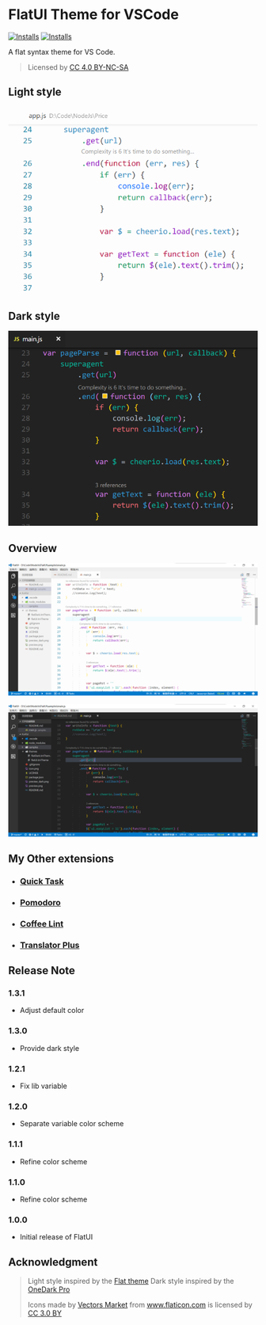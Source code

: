 # FlatUI Theme for VSCode

<a href="https://marketplace.visualstudio.com/items?itemName=lkytal.FlatUI"><img src="http://vsmarketplacebadge.apphb.com/version/lkytal.FlatUI.svg" alt="Installs"></a>
<a href="https://marketplace.visualstudio.com/items?itemName=lkytal.FlatUI"><img src="http://vsmarketplacebadge.apphb.com/installs/lkytal.FlatUI.svg" alt="Installs"></a>

A flat syntax theme for VS Code.

> Licensed by <a href="https://creativecommons.org/licenses/by-nc-sa/4.0/" title="Creative Commons BY-NC-SA 4.0" target="_blank">CC 4.0 BY-NC-SA</a>

## Light style

![Preview Light](preview.png)

## Dark style

![Preview Dark](preview_dark.png)

## Overview

![Overview Light](overview.png)

![Overview Dark](overview_dark.png)

## My Other extensions

- ### [Quick Task](https://marketplace.visualstudio.com/items?itemName=lkytal.quicktask)
- ### [Pomodoro](https://marketplace.visualstudio.com/items?itemName=lkytal.pomodoro)
- ### [Coffee Lint](https://marketplace.visualstudio.com/items?itemName=lkytal.coffeelinter)
- ### [Translator Plus](https://marketplace.visualstudio.com/items?itemName=lkytal.translatorplus)

## Release Note

### 1.3.1

- Adjust default color

### 1.3.0

- Provide dark style

### 1.2.1

- Fix lib variable

### 1.2.0

- Separate variable color scheme

### 1.1.1

- Refine color scheme

### 1.1.0

- Refine color scheme

### 1.0.0

- Initial release of FlatUI

## Acknowledgment

> Light style inspired by the [Flat theme](https://marketplace.visualstudio.com/items?itemName=gerane.Theme-Flat)
> Dark style inspired by the [OneDark Pro](https://github.com/Binaryify/OneDark-Pro)
> <div>Icons made by <a href="http://www.flaticon.com/authors/vectors-market" title="Vectors Market">Vectors Market</a> from <a href="http://www.flaticon.com" title="Flaticon">www.flaticon.com</a> is licensed by <a href="http://creativecommons.org/licenses/by/3.0/" title="Creative Commons BY 3.0" target="_blank">CC 3.0 BY</a></div>
